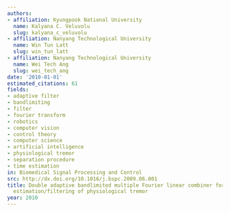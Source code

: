 ```yaml
---
authors:
- affiliation: Kyungpook National University
  name: Kalyana C. Veluvolu
  slug: kalyana_c_veluvolu
- affiliation: Nanyang Technological University
  name: Win Tun Latt
  slug: win_tun_latt
- affiliation: Nanyang Technological University
  name: Wei Tech Ang
  slug: wei_tech_ang
date: '2010-01-01'
estimated_citations: 61
fields:
- adaptive filter
- bandlimiting
- filter
- fourier transform
- robotics
- computer vision
- control theory
- computer science
- artificial intelligence
- physiological tremor
- separation procedure
- time estimation
in: Biomedical Signal Processing and Control
src: http://dx.doi.org/10.1016/j.bspc.2009.06.001
title: Double adaptive bandlimited multiple Fourier linear combiner for real-time
  estimation/filtering of physiological tremor
year: 2010
---
```

